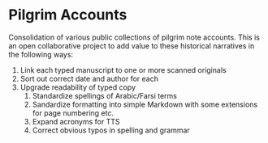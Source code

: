 # Pilgrim Accounts
Consolidation of various public collections of pilgrim note accounts. This is an open collaborative project to add value to these historical narratives in the following ways:

1. Link each typed manuscript to one or more scanned originals
2. Sort out correct date and author for each
3. Upgrade readability of typed copy 
    1. Standardize spellings of Arabic/Farsi terms
    1. Sandardize formatting into simple Markdown with some extensions for page numbering etc.
    1. Expand acronyms for TTS
    1. Correct obvious typos in spelling and grammar
  
  
  
